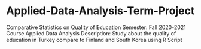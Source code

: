 # Applied-Data-Analysis-Term-Project

Comparative Statistics on Quality of Education
Semester: Fall 2020-2021
Course Applied Data Analysis
Description: Study about the quality of education in Turkey compare to Finland and South Korea using R Script
